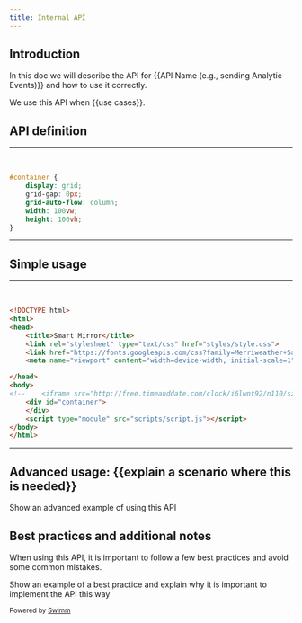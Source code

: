 ```yaml
---
title: Internal API
---
```

## Introduction

In this doc we will describe the API for {{API Name (e.g., sending Analytic Events)}} and how to use it correctly.

We use this API when {{use cases}}.

## API definition

<SwmSnippet path="/styles/style.css" line="14">

---

&nbsp;

```css
#container {
	display: grid;
	grid-gap: 0px;
	grid-auto-flow: column;
	width: 100vw;
  	height: 100vh;
}
```

---

</SwmSnippet>

## Simple usage

<SwmSnippet path="/index.html" line="1">

---

&nbsp;

```html
<!DOCTYPE html>
<html>
<head>
	<title>Smart Mirror</title>
	<link rel="stylesheet" type="text/css" href="styles/style.css">
	<link href="https://fonts.googleapis.com/css?family=Merriweather+Sans|Noto+Serif|Roboto+Slab" rel="stylesheet">
	<meta name="viewport" content="width=device-width, initial-scale=1">

</head>
<body>
<!-- 	<iframe src="http://free.timeanddate.com/clock/i6lwnt92/n110/szw110/szh110/hocddd/hbw0/hfc000/cf100/hgr0/fav0/fiv0/mqcfff/mql15/mqw8/mqd100/mhcfff/mhl15/mhw4/mhd100/mmv0/hhcff9/hmcff9" frameborder="0" width="110" height="110"></iframe> -->
	<div id="container">
	</div>
	<script type="module" src="scripts/script.js"></script>
</body>
</html>
```

---

</SwmSnippet>

## Advanced usage: {{explain a scenario where this is needed}}

<SwmSnippetPlaceholder>

Show an advanced example of using this API

</SwmSnippetPlaceholder>

## Best practices and additional notes

When using this API, it is important to follow a few best practices and avoid some common mistakes.

<SwmSnippetPlaceholder>

Show an example of a best practice and explain why it is important to implement the API this way

</SwmSnippetPlaceholder>

<SwmMeta version="3.0.0" repo-id="Z2l0aHViJTNBJTNBc21hcnQtbWlycm9yJTNBJTNBSWRpdFllZ2VyU3dpbW0=" repo-name="smart-mirror"><sup>Powered by [Swimm](https://staging.swimm.cloud/)</sup></SwmMeta>
